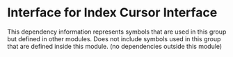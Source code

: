 
# Interface for Index Cursor Interface
This dependency information represents symbols that are used in this group but defined in other modules.  Does not include symbols used in this group that are defined inside this module.
(no dependencies outside this module)
